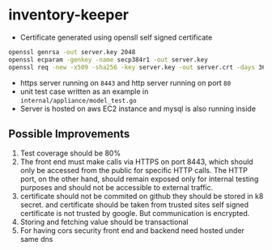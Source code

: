 # inventory-keeper
- Certificate generated using opensll self signed certificate
```bash
openssl genrsa -out server.key 2048
openssl ecparam -genkey -name secp384r1 -out server.key
openssl req -new -x509 -sha256 -key server.key -out server.crt -days 3650
```
- https server running on `8443` and http server running on port `80`
- unit test case written as an example in `internal/appliance/model_test.go`
- Server is hosted on aws EC2 instance and mysql is also running inside

## Possible Improvements
1. Test coverage should be 80%
2. The front end must make calls via HTTPS on port 8443, which should only be accessed from the public for specific HTTP calls. The HTTP port, on the other hand, should remain exposed only for internal testing purposes and should not be accessible to external traffic.
3. certificate should not be commited on github they should be stored in k8 secret. and certificate should be taken from trusted sites self signed certificate is not trusted by google. But communication is encrypted.
4. Storing and fetching value should be transactional
5. For having cors security front end and backend need hosted under same dns